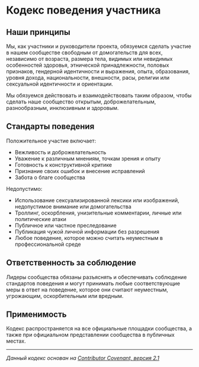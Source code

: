 # Кодекс поведения участника

## Наши принципы

Мы, как участники и руководители проекта, обязуемся сделать участие в нашем сообществе свободным от домогательств для всех, независимо от возраста, размера тела, видимых или невидимых особенностей здоровья, этнической принадлежности, половых признаков, гендерной идентичности и выражения, опыта, образования, уровня дохода, национальности, внешности, расы, религии или сексуальной идентичности и ориентации.

Мы обязуемся действовать и взаимодействовать таким образом, чтобы сделать наше сообщество открытым, доброжелательным, разнообразным, инклюзивным и здоровым.

## Стандарты поведения

Положительное участие включает:

- Вежливость и доброжелательность
- Уважение к различным мнениям, точкам зрения и опыту
- Готовность к конструктивной критике
- Признание своих ошибок и внесение исправлений
- Забота о благе сообщества

Недопустимо:

- Использование сексуализированной лексики или изображений, недопустимое внимание или домогательства
- Троллинг, оскорбления, унизительные комментарии, личные или политические атаки
- Публичное или частное преследование
- Публикация чужой личной информации без разрешения
- Любое поведение, которое можно считать неуместным в профессиональной среде

## Ответственность за соблюдение

Лидеры сообщества обязаны разъяснять и обеспечивать соблюдение стандартов поведения и могут принимать любые соответствующие меры в ответ на поведение, которое они считают неуместным, угрожающим, оскорбительным или вредным.

## Применимость

Кодекс распространяется на все официальные площадки сообщества, а также при официальном представлении сообщества в публичных местах.

---

*Данный кодекс основан на [Contributor Covenant, версия 2.1](https://www.contributor-covenant.org/version/2/1/code_of_conduct.html)*